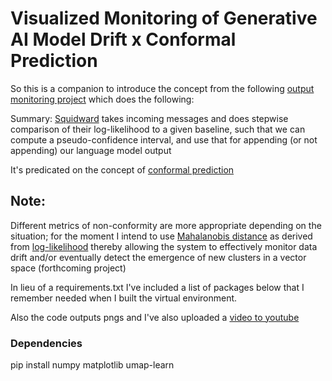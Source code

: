 # Visualized Monitoring of Generative AI Model Drift x Conformal Prediction
So this is a companion to introduce the concept from the following [output monitoring project](https://github.com/rabbidave/Squidward-Tentacles-and-Spying-on-Outputs-via-Conformal-Prediction) which does the following:

Summary: [Squidward](https://github.com/rabbidave/Squidward-Tentacles-and-Spying-on-Outputs-via-Conformal-Prediction) takes incoming messages and does stepwise comparison of their log-likelihood to a given baseline, such that we can compute a pseudo-confidence interval, and use that for appending (or not appending) our language model output

It's predicated on the concept of [conformal prediction](https://github.com/valeman/awesome-conformal-prediction)

## Note:

Different metrics of non-conformity are more appropriate depending on the situation; for the moment I intend to use [Mahalanobis distance](https://en.wikipedia.org/wiki/Mahalanobis_distance) as derived from [log-likelihood](https://www.statisticshowto.com/log-likelihood-function/) thereby allowing the system to effectively monitor data drift and/or eventually detect the emergence of new clusters in a vector space (forthcoming project)

In lieu of a requirements.txt I've included a list of packages below that I remember needed when I built the virtual environment.

Also the code outputs pngs and I've also uploaded a [video to youtube](https://youtu.be/sAwZhlePgAc)

### Dependencies

pip install numpy matplotlib umap-learn        